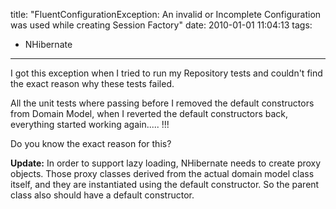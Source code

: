 title: "FluentConfigurationException: An invalid or Incomplete Configuration was used while creating Session Factory"
date: 2010-01-01 11:04:13
tags:
- NHibernate
---

I got this exception when I tried to run my Repository tests and couldn't find the exact reason why these tests failed.

All the unit tests where passing before I removed the default constructors from Domain Model, when I reverted the default constructors back, everything started working again..... !!!

Do you know the exact reason for this?

**Update:** In order to support lazy loading, NHibernate needs to create proxy objects. Those proxy classes derived from the actual domain model class itself, and they are instantiated using the default constructor. So the parent class also should have a default constructor.

